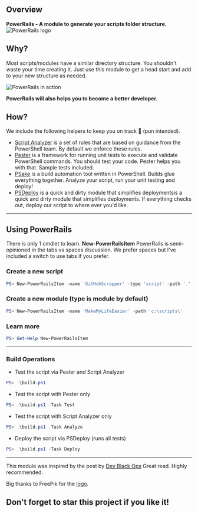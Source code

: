 ## Overview
**PowerRails - A module to generate your scripts folder structure.**
![PowerRails logo](http://res.cloudinary.com/gatec21/image/upload/v1486397147/powerrails_ppxobl.svg)

## Why?
Most scripts/modules have a similar directory structure.
You shouldn't waste your time creating it. Just use this module to
get a head start and add to your new structure as needed.

![PowerRails in action](http://res.cloudinary.com/gatec21/image/upload/v1486526550/2017-02-07_23-00-04_h75jvf.gif)

**PowerRails will also helps you to become a better developer.**

## How?
We include the following helpers to keep you on track 🚆 (pun intended).

- [Script Analyzer](https://github.com/PowerShell/PSScriptAnalyzer/tree/development/RuleDocumentation) is a set of rules that are based on guidance from the PowerShell team. By default we enforce these rules.
- [Pester](https://github.com/pester/Pester/wiki) is a framework for running unit tests to execute and validate PowerShell commands. You should test your code. Pester helps you with that. Sample tests included.
- [PSake](http://psake.readthedocs.io/en/latest) is a build automation tool written in PowerShell. Builds glue everything together. Analyze your script, run your unit testing and deploy!
- [PSDeploy](http://ramblingcookiemonster.github.io/PSDeploy/) is a quick and dirty module that simplifies deploymentsis a quick and dirty module that simplifies deployments. If everything checks out, deploy our script to where ever you'd like.

---

## Using PowerRails
There is only 1 cmdlet to learn. **New-PowerRailsItem**
PowerRails is semi-opinioned in the tabs vs spaces discussion. We prefer spaces but I've included
a switch to use tabs if you prefer.


### Create a new script
```powershell
PS> New-PowerRailsItem -name 'GitHubScrapper' -type 'script' -path '.'
```

### Create a new module (type is module by default)
```powershell
PS> New-PowerRailsItem -name 'MakeMyLifeEasier' -path 'c:\scripts\'
```

### Learn more
```powershell
PS> Get-Help New-PowerRailsItem
```

---

### Build Operations
* Test the script via Pester and Script Analyzer
```powershell
PS> .\build.ps1
```

* Test the script with Pester only
```powershell
PS> .\build.ps1 -Task Test
```

* Test the script with Script Analyzer only
```powershell
PS> .\build.ps1 -Task Analyze
```

* Deploy the script via PSDeploy (runs all tests)
```powershell
PS> .\build.ps1 -Task Deploy
```
---


This module was inspired by the post by [Dev Black Ops](https://devblackops.io/building-a-simple-release-pipeline-in-powershell-using-psake-pester-and-psdeploy/)
Great read. Highly recommended.

Big thanks to FreePik for the [logo]('http://www.freepik.com/free-photos-vectors/logo').

## Don't forget to star this project if you like it!